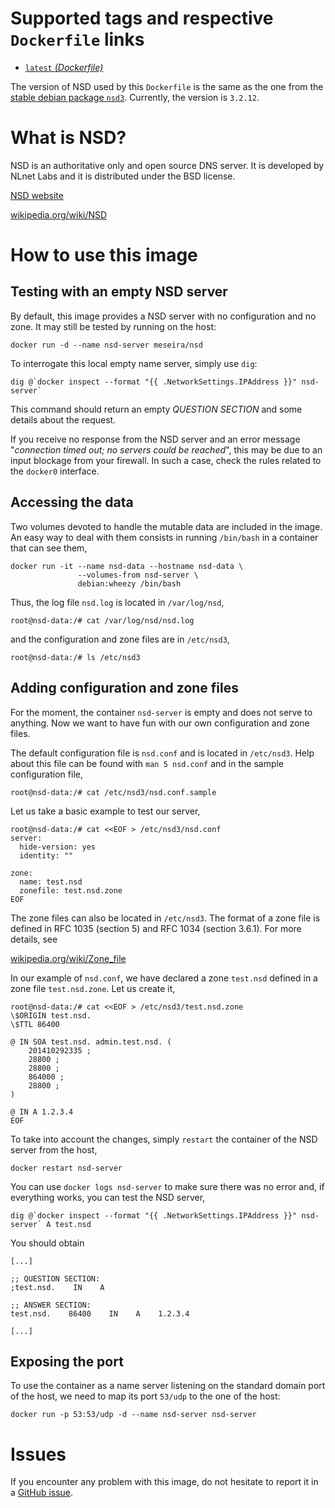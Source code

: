 Supported tags and respective `Dockerfile` links
================================================

* [`latest` *(Dockerfile)*][1]

The version of NSD used by this `Dockerfile` is the same as the one from the [stable debian package `nsd3`][2]. Currently, the version is `3.2.12`.

What is NSD?
============

NSD is an authoritative only and open source DNS server. It is developed by NLnet Labs and it is distributed under the BSD license.

[NSD website][3]

[wikipedia.org/wiki/NSD][4]

How to use this image
=====================

Testing with an empty NSD server
--------------------------------

By default, this image provides a NSD server with no configuration and no zone. It may still be tested by running on the host:

    docker run -d --name nsd-server meseira/nsd

To interrogate this local empty name server, simply use `dig`:

    dig @`docker inspect --format "{{ .NetworkSettings.IPAddress }}" nsd-server`

This command should return an empty *QUESTION SECTION* and some details about the request.

If you receive no response from the NSD server and an error message "*connection timed out; no servers could be reached*", this may be due to an input blockage from your firewall. In such a case, check the rules related to the `docker0` interface.

Accessing the data
------------------

Two volumes devoted to handle the mutable data are included in the image. An easy way to deal with them consists in running `/bin/bash` in a container that can see them,

    docker run -it --name nsd-data --hostname nsd-data \
                   --volumes-from nsd-server \
                   debian:wheezy /bin/bash

Thus, the log file `nsd.log` is located in `/var/log/nsd`,

    root@nsd-data:/# cat /var/log/nsd/nsd.log

and the configuration and zone files are in `/etc/nsd3`,

    root@nsd-data:/# ls /etc/nsd3

Adding configuration and zone files
-----------------------------------

For the moment, the container `nsd-server` is empty and does not serve to anything. Now we want to have fun with our own configuration and zone files.

The default configuration file is `nsd.conf` and is located in `/etc/nsd3`. Help about this file can be found with `man 5 nsd.conf` and in the sample configuration file,

    root@nsd-data:/# cat /etc/nsd3/nsd.conf.sample

Let us take a basic example to test our server,

    root@nsd-data:/# cat <<EOF > /etc/nsd3/nsd.conf
    server:
      hide-version: yes
      identity: ""
    
    zone:
      name: test.nsd
      zonefile: test.nsd.zone
    EOF

The zone files can also be located in `/etc/nsd3`. The format of a zone file is defined in RFC 1035 (section 5) and RFC 1034 (section 3.6.1). For more details, see

[wikipedia.org/wiki/Zone_file][5]

In our example of `nsd.conf`, we have declared a zone `test.nsd` defined in a zone file `test.nsd.zone`. Let us create it,

    root@nsd-data:/# cat <<EOF > /etc/nsd3/test.nsd.zone
    \$ORIGIN test.nsd.
    \$TTL 86400
    
    @ IN SOA test.nsd. admin.test.nsd. (
        201410292335 ;
        28800 ;
        28800 ;
        864000 ;
        28800 ;
    )
    
    @ IN A 1.2.3.4
    EOF

To take into account the changes, simply `restart` the container of the NSD server from the host,

    docker restart nsd-server

You can use `docker logs nsd-server` to make sure there was no error and, if everything works, you can test the NSD server,

    dig @`docker inspect --format "{{ .NetworkSettings.IPAddress }}" nsd-server` A test.nsd

You should obtain

    [...]
    
    ;; QUESTION SECTION:
    ;test.nsd.    IN    A

    ;; ANSWER SECTION:
    test.nsd.    86400    IN    A    1.2.3.4
    
    [...]

Exposing the port
-----------------

To use the container as a name server listening on the standard domain port of the host, we need to map its port `53/udp` to the one of the host:

    docker run -p 53:53/udp -d --name nsd-server nsd-server

Issues
======

If you encounter any problem with this image, do not hesitate to report it in a [GitHub issue][6].

  [1]: https://github.com/Meseira/docker-nsd/blob/master/Dockerfile
  [2]: https://packages.debian.org/fr/wheezy/nsd3
  [3]: https://www.nlnetlabs.nl/projects/nsd/
  [4]: https://en.wikipedia.org/wiki/NSD
  [5]: https://en.wikipedia.org/wiki/Zone_file
  [6]: https://github.com/Meseira/docker-nsd/issues
